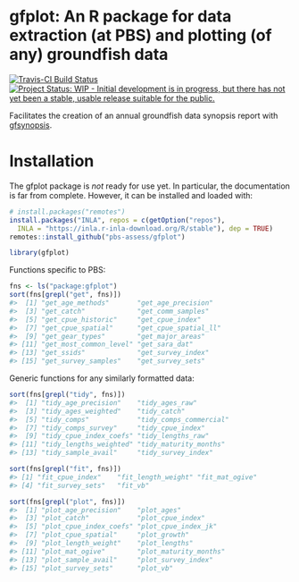 # gfplot: An R package for data extraction (at PBS) and plotting (of any) groundfish data

[![Travis-CI Build
Status](https://travis-ci.org/pbs-assess/gfplot.svg?branch=master)](https://travis-ci.org/pbs-assess/gfplot)
[![Project Status: WIP - Initial development is in progress, but there
has not yet been a stable, usable release suitable for the
public.](http://www.repostatus.org/badges/latest/wip.svg)](http://www.repostatus.org/#wip)

Facilitates the creation of an annual groundfish data synopsis report
with [gfsynopsis](https://github.com/pbs-assess/gfsynopsis).

# Installation

The gfplot package is *not* ready for use yet. In particular, the
documentation is far from complete. However, it can be installed and
loaded with:

``` r
# install.packages("remotes")
install.packages("INLA", repos = c(getOption("repos"), 
  INLA = "https://inla.r-inla-download.org/R/stable"), dep = TRUE)
remotes::install_github("pbs-assess/gfplot")
```

``` r
library(gfplot)
```

Functions specific to PBS:

``` r
fns <- ls("package:gfplot")
sort(fns[grepl("get", fns)])
#>  [1] "get_age_methods"       "get_age_precision"    
#>  [3] "get_catch"             "get_comm_samples"     
#>  [5] "get_cpue_historic"     "get_cpue_index"       
#>  [7] "get_cpue_spatial"      "get_cpue_spatial_ll"  
#>  [9] "get_gear_types"        "get_major_areas"      
#> [11] "get_most_common_level" "get_sara_dat"         
#> [13] "get_ssids"             "get_survey_index"     
#> [15] "get_survey_samples"    "get_survey_sets"
```

Generic functions for any similarly formatted data:

``` r
sort(fns[grepl("tidy", fns)])
#>  [1] "tidy_age_precision"    "tidy_ages_raw"        
#>  [3] "tidy_ages_weighted"    "tidy_catch"           
#>  [5] "tidy_comps"            "tidy_comps_commercial"
#>  [7] "tidy_comps_survey"     "tidy_cpue_index"      
#>  [9] "tidy_cpue_index_coefs" "tidy_lengths_raw"     
#> [11] "tidy_lengths_weighted" "tidy_maturity_months" 
#> [13] "tidy_sample_avail"     "tidy_survey_index"
```

``` r
sort(fns[grepl("fit", fns)])
#> [1] "fit_cpue_index"    "fit_length_weight" "fit_mat_ogive"    
#> [4] "fit_survey_sets"   "fit_vb"
```

``` r
sort(fns[grepl("plot", fns)])
#>  [1] "plot_age_precision"    "plot_ages"            
#>  [3] "plot_catch"            "plot_cpue_index"      
#>  [5] "plot_cpue_index_coefs" "plot_cpue_index_jk"   
#>  [7] "plot_cpue_spatial"     "plot_growth"          
#>  [9] "plot_length_weight"    "plot_lengths"         
#> [11] "plot_mat_ogive"        "plot_maturity_months" 
#> [13] "plot_sample_avail"     "plot_survey_index"    
#> [15] "plot_survey_sets"      "plot_vb"
```
